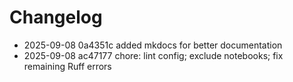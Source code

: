 # Changelog

- 2025-09-08 0a4351c added mkdocs for better documentation
- 2025-09-08 ac47177 chore: lint config; exclude notebooks; fix remaining Ruff errors